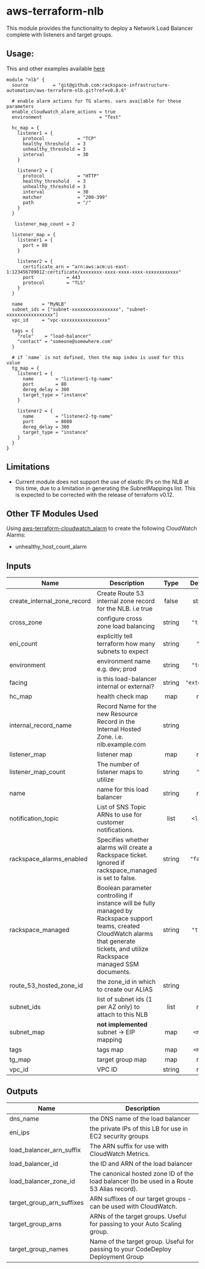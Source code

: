 # aws-terraform-nlb

This module provides the functionality to deploy a Network Load Balancer complete with listeners and target groups.

## Usage:

This and other examples available [here](examples/)

```HCL
module "nlb" {
  source         = "git@github.com:rackspace-infrastructure-automation/aws-terraform-nlb.git?ref=v0.0.6"

  # enable alarm actions for TG alarms. vars available for these parameters
  enable_cloudwatch_alarm_actions = true
  environment                     = "Test"

  hc_map = {
    listener1 = {
      protocol            = "TCP"
      healthy_threshold   = 3
      unhealthy_threshold = 3
      interval            = 30
    }

    listener2 = {
      protocol            = "HTTP"
      healthy_threshold   = 3
      unhealthy_threshold = 3
      interval            = 30
      matcher             = "200-399"
      path                = "/"
    }
  }

   listener_map_count = 2

  listener_map = {
    listener1 = {
      port = 80
    }

    listener2 = {
      certificate_arn = "arn:aws:acm:us-east-1:123456789012:certificate/xxxxxxxx-xxxx-xxxx-xxxx-xxxxxxxxxxxx"
      port            = 443
      protocol        = "TLS"
    }
  }

  name       = "MyNLB"
  subnet_ids = ["subnet-xxxxxxxxxxxxxxxxx", "subnet-xxxxxxxxxxxxxxxxx"]
  vpc_id     = "vpc-xxxxxxxxxxxxxxxxx"

  tags = {
    "role"    = "load-balancer"
    "contact" = "someone@somewhere.com"
  }

  # if `name` is not defined, then the map index is used for this value
  tg_map = {
    listener1 = {
      name        = "listener1-tg-name"
      port        = 80
      dereg_delay = 300
      target_type = "instance"
    }

    listener2 = {
      name        = "listener2-tg-name"
      port        = 8080
      dereg_delay = 300
      target_type = "instance"
    }
  }
}
```

## Limitations

- Current module does not support the use of elastic IPs on the NLB at this time, due to a limitation in generating the SubnetMappings list.  This is expected to be corrected with the release of terraform v0.12.

## Other TF Modules Used

Using [aws-terraform-cloudwatch_alarm](https://github.com/rackspace-infrastructure-automation/aws-terraform-cloudwatch_alarm) to create the following CloudWatch Alarms:
  - unhealthy_host_count_alarm

## Inputs

| Name | Description | Type | Default | Required |
|------|-------------|:----:|:-----:|:-----:|
| create\_internal\_zone\_record | Create Route 53 internal zone record for the NLB. i.e true | false | string | `"false"` | no |
| cross\_zone | configure cross zone load balancing | string | `"true"` | no |
| eni\_count | explicitly tell terraform how many subnets to expect | string | `"0"` | no |
| environment | environment name e.g. dev; prod | string | `"test"` | no |
| facing | is this load-balancer internal or external? | string | `"external"` | no |
| hc\_map | health check map | map | n/a | yes |
| internal\_record\_name | Record Name for the new Resource Record in the Internal Hosted Zone. i.e. nlb.example.com | string | `""` | no |
| listener\_map | listener map | map | n/a | yes |
| listener\_map\_count | The number of listener maps to utilize | string | `"1"` | no |
| name | name for this load balancer | string | n/a | yes |
| notification\_topic | List of SNS Topic ARNs to use for customer notifications. | list | `<list>` | no |
| rackspace\_alarms\_enabled | Specifies whether alarms will create a Rackspace ticket.  Ignored if rackspace_managed is set to false. | string | `"false"` | no |
| rackspace\_managed | Boolean parameter controlling if instance will be fully managed by Rackspace support teams, created CloudWatch alarms that generate tickets, and utilize Rackspace managed SSM documents. | string | `"true"` | no |
| route\_53\_hosted\_zone\_id | the zone_id in which to create our ALIAS | string | `""` | no |
| subnet\_ids | list of subnet ids (1 per AZ only) to attach to this NLB | list | n/a | yes |
| subnet\_map | **not implemented** subnet -> EIP mapping | map | `<map>` | no |
| tags | tags map | map | `<map>` | no |
| tg\_map | target group map | map | n/a | yes |
| vpc\_id | VPC ID | string | n/a | yes |

## Outputs

| Name | Description |
|------|-------------|
| dns\_name | the DNS name of the load balancer |
| eni\_ips | the private IPs of this LB for use in EC2 security groups |
| load\_balancer\_arn\_suffix | The ARN suffix for use with CloudWatch Metrics. |
| load\_balancer\_id | the ID and ARN of the load balancer |
| load\_balancer\_zone\_id | The canonical hosted zone ID of the load balancer (to be used in a Route 53 Alias record). |
| target\_group\_arn\_suffixes | ARN suffixes of our target groups - can be used with CloudWatch. |
| target\_group\_arns | ARNs of the target groups. Useful for passing to your Auto Scaling group. |
| target\_group\_names | Name of the target group. Useful for passing to your CodeDeploy Deployment Group |

